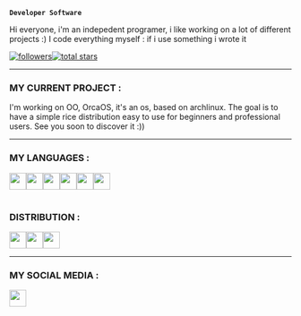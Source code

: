 **`Developer Software`**

Hi everyone, i'm an indepedent programer, i like working on a lot of different projects :)
I code everything myself : if i use something i wrote it 
<div style="display: flex;">
<a href="https://github.com/conspicio-ok?tab=followers">
     <img alt="followers" title="Follow me on Github" src="https://custom-icon-badges.demolab.com/github/followers/conspicio-ok?color=236ad3&labelColor=1155ba&style=for-the-badge&logo=person-add&label=Follow&logoColor=white"/></a>
<a href="https://github.com/conspicio-ok?tab=repositories&sort=stargazers">
     <img alt="total stars" title="Total stars on GitHub" src="https://custom-icon-badges.demolab.com/github/stars/conspicio-ok?color=55960c&style=for-the-badge&labelColor=488207&logo=star"/></a>
</div>

---

###    MY CURRENT PROJECT :
<p>
I'm working on OO, OrcaOS, it's an os, based on archlinux.
The goal is to have a simple rice distribution easy to use for beginners and professional users.
See you soon to discover it :))
</p>

---

###    MY LANGUAGES :
<div style="display: flex;">
<img width="30px" src="https://cdn.jsdelivr.net/gh/devicons/devicon@latest/icons/git/git-original.svg" />
<img width="30px" src="https://cdn.jsdelivr.net/gh/devicons/devicon@latest/icons/c/c-original.svg" />
<img width="30px" src="https://cdn.jsdelivr.net/gh/devicons/devicon@latest/icons/html5/html5-plain.svg" />
<img width="30px" src="https://cdn.jsdelivr.net/gh/devicons/devicon@latest/icons/css3/css3-plain.svg" />
<img width="30px" src="https://cdn.jsdelivr.net/gh/devicons/devicon@latest/icons/python/python-original.svg" />
<img width="30px" src="https://cdn.jsdelivr.net/gh/devicons/devicon@latest/icons/azuresqldatabase/azuresqldatabase-original.svg" />
</div>

#

###    DISTRIBUTION :
<div style="display: flex;">
<img width="30px" src="https://cdn.jsdelivr.net/gh/devicons/devicon@latest/icons/archlinux/archlinux-original.svg" />
<img width="30px" src="https://cdn.jsdelivr.net/gh/devicons/devicon@latest/icons/ubuntu/ubuntu-original.svg" />
<img width="30px" src="https://cdn.jsdelivr.net/gh/devicons/devicon@latest/icons/debian/debian-original.svg" />
</div>

---

###    MY SOCIAL MEDIA :
<div style="display: flex;">
<a href="https://www.linkedin.com/in/raphaël-serre-gamard-434853292/">
    <img width="30px" src="https://cdn.jsdelivr.net/gh/devicons/devicon@latest/icons/linkedin/linkedin-original.svg" />
</a>
</div>
